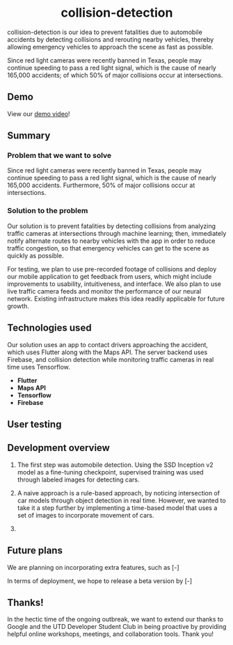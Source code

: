 <h1 align="center">collision-detection</h1>

collision-detection is our idea to prevent fatalities due to automobile accidents by detecting collisions and rerouting nearby vehicles, thereby allowing emergency vehicles to approach the scene as fast as possible. 

Since red light cameras were recently banned in Texas, people may continue speeding to pass a red light signal, which is the cause of nearly 165,000 accidents; of which 50% of major collisions occur at intersections.

## Demo

View our [demo video](https://youtube.com)!



## Summary



### Problem that we want to solve
Since red light cameras were recently banned in Texas, people may continue speeding to pass a red light signal, which is the cause of nearly 165,000 accidents. Furthermore, 50% of major collisions occur at intersections.

### Solution to the problem
Our solution is to prevent fatalities by detecting collisions from analyzing traffic cameras at intersections through machine learning; then, immediately notify alternate routes to nearby vehicles with the app in order to reduce traffic congestion, so that emergency vehicles can get to the scene as quickly as possible. 

For testing, we plan to use pre-recorded footage of collisions and deploy our mobile application to get feedback from users, which might include improvements to usability, intuitiveness, and interface. We also plan to use live traffic camera feeds and monitor the performance of our neural network. Existing infrastructure makes this idea readily applicable for future growth.
<!-- tree command on dir -->

## Technologies used
Our solution uses an app to contact drivers approaching the accident, which uses Flutter along with the Maps API. The server backend uses Firebase, and collision detection while monitoring traffic cameras in real time uses Tensorflow.

* **Flutter**
* **Maps API**
* **Tensorflow**
* **Firebase**

## User testing

## Development overview
1. The first step was automobile detection. Using the SSD Inception v2 model as a fine-tuning checkpoint, supervised training was used through labeled images for detecting cars. 

2. A naive approach is a rule-based approach, by noticing intersection of car models through object detection in real time. However, we wanted to take it a step further by implementing a time-based model that uses a set of images to incorporate movement of cars.

3. 

## Future plans

We are planning on incorporating extra features, such as [-]

In terms of deployment, we hope to release a beta version by [-] 

## Thanks!
In the hectic time of the ongoing outbreak, we want to extend our thanks to Google and the UTD Developer Student Club in being proactive by providing helpful online workshops, meetings, and collaboration tools. Thank you!
